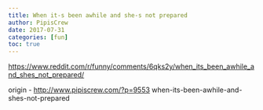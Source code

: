 ```yaml
---
title: When it-s been awhile and she-s not prepared
author: PipisCrew
date: 2017-07-31
categories: [fun]
toc: true
---
```


https://www.reddit.com/r/funny/comments/6qks2y/when_its_been_awhile_and_shes_not_prepared/

origin - http://www.pipiscrew.com/?p=9553 when-its-been-awhile-and-shes-not-prepared